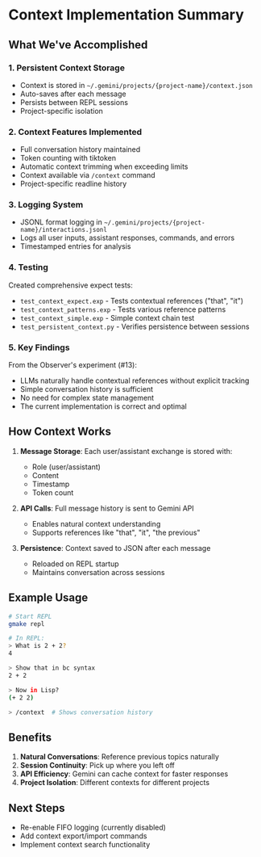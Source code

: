 # Context Implementation Summary

## What We've Accomplished

### 1. Persistent Context Storage
- Context is stored in `~/.gemini/projects/{project-name}/context.json`
- Auto-saves after each message
- Persists between REPL sessions
- Project-specific isolation

### 2. Context Features Implemented
- Full conversation history maintained
- Token counting with tiktoken
- Automatic context trimming when exceeding limits
- Context available via `/context` command
- Project-specific readline history

### 3. Logging System
- JSONL format logging in `~/.gemini/projects/{project-name}/interactions.jsonl`
- Logs all user inputs, assistant responses, commands, and errors
- Timestamped entries for analysis

### 4. Testing
Created comprehensive expect tests:
- `test_context_expect.exp` - Tests contextual references ("that", "it")
- `test_context_patterns.exp` - Tests various reference patterns
- `test_context_simple.exp` - Simple context chain test
- `test_persistent_context.py` - Verifies persistence between sessions

### 5. Key Findings
From the Observer's experiment (#13):
- LLMs naturally handle contextual references without explicit tracking
- Simple conversation history is sufficient
- No need for complex state management
- The current implementation is correct and optimal

## How Context Works

1. **Message Storage**: Each user/assistant exchange is stored with:
   - Role (user/assistant)
   - Content
   - Timestamp
   - Token count

2. **API Calls**: Full message history is sent to Gemini API
   - Enables natural context understanding
   - Supports references like "that", "it", "the previous"

3. **Persistence**: Context saved to JSON after each message
   - Reloaded on REPL startup
   - Maintains conversation across sessions

## Example Usage

```bash
# Start REPL
gmake repl

# In REPL:
> What is 2 + 2?
4

> Show that in bc syntax
2 + 2

> Now in Lisp?
(+ 2 2)

> /context  # Shows conversation history
```

## Benefits
1. **Natural Conversations**: Reference previous topics naturally
2. **Session Continuity**: Pick up where you left off
3. **API Efficiency**: Gemini can cache context for faster responses
4. **Project Isolation**: Different contexts for different projects

## Next Steps
- Re-enable FIFO logging (currently disabled)
- Add context export/import commands
- Implement context search functionality
